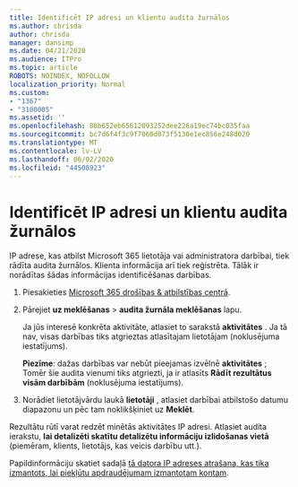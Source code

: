 ```yaml
---
title: Identificēt IP adresi un klientu audita žurnālos
ms.author: chrisda
author: chrisda
manager: dansimp
ms.date: 04/21/2020
ms.audience: ITPro
ms.topic: article
ROBOTS: NOINDEX, NOFOLLOW
localization_priority: Normal
ms.custom:
- "1367"
- "3100005"
ms.assetid: ''
ms.openlocfilehash: 80b652eb65612093252dee226a19ec74bc035faa
ms.sourcegitcommit: bc7d6f4f3c9f7060d073f5130e1ec856e248d020
ms.translationtype: MT
ms.contentlocale: lv-LV
ms.lasthandoff: 06/02/2020
ms.locfileid: "44508923"
---
```

# <a name="identify-ip-address-and-client-in-audit-logs"></a>Identificēt IP adresi un klientu audita žurnālos

IP adrese, kas atbilst Microsoft 365 lietotāja vai administratora darbībai, tiek rādīta audita žurnālos. Klienta informācija arī tiek reģistrēta. Tālāk ir norādītas šādas informācijas identificēšanas darbības.

1. Piesakieties [Microsoft 365 drošības & atbilstības centrā](https://protection.office.com/).

2. Pārejiet **uz meklēšanas**  >  **audita žurnāla meklēšanas** lapu.

   Ja jūs interesē konkrēta aktivitāte, atlasiet to sarakstā **aktivitātes** . Ja tā nav, visas darbības tiks atgrieztas atlasītajam lietotājam (noklusējuma iestatījums).

   **Piezīme**: dažas darbības var nebūt pieejamas izvēlnē **aktivitātes** ; Tomēr šie audita vienumi tiks atgriezti, ja ir atlasīts **Rādīt rezultātus visām darbībām** (noklusējuma iestatījums).

3. Norādiet lietotājvārdu laukā **lietotāji** , atlasiet darbībai atbilstošo datumu diapazonu un pēc tam noklikšķiniet uz **Meklēt**.

Rezultātu rūtī varat redzēt minētās aktivitātes IP adresi. Atlasiet audita ierakstu, **lai detalizēti skatītu detalizētu informāciju izlidošanas vietā** (piemēram, klients, lietotājs, kas veicis darbību utt.).

Papildinformāciju skatiet sadaļā [tā datora IP adreses atrašana, kas tika izmantots, lai piekļūtu apdraudējumam izmantotam kontam](https://docs.microsoft.com/microsoft-365/compliance/auditing-troubleshooting-scenarios#find-the-ip-address-of-the-computer-used-to-access-a-compromised-account).
